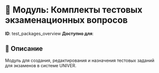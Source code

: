 # 📘 Модуль: Комплекты тестовых экзаменационных вопросов
**ID**: test_packages_overview
**Доступно для**: 

## 📝 Описание
Модуль для создания, редактирования и назначения тестовых заданий для экзаменов в системе UNIVER.
